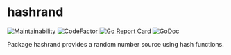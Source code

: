 # hashrand

[![Maintainability](https://api.codeclimate.com/v1/badges/ae269c570a7c1785e029/maintainability)](https://codeclimate.com/github/BenLubar/hashrand/maintainability) [![CodeFactor](https://www.codefactor.io/repository/github/benlubar/hashrand/badge)](https://www.codefactor.io/repository/github/benlubar/hashrand) [![Go Report Card](https://goreportcard.com/badge/github.com/BenLubar/hashrand)](https://goreportcard.com/report/github.com/BenLubar/hashrand) [![GoDoc](https://godoc.org/github.com/BenLubar/hashrand?status.svg)](https://godoc.org/github.com/BenLubar/hashrand)

Package hashrand provides a random number source using hash functions.
